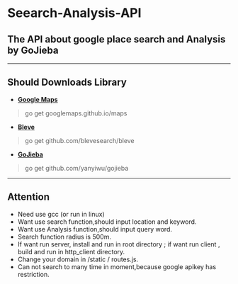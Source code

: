 # Seearch-Analysis-API

## The API about google place search and Analysis by GoJieba


---
## Should Downloads Library
* **[Google Maps](https://github.com/googlemaps/google-maps-services-go)** 
>  go get googlemaps.github.io/maps

* **[Bleve](https://github.com/blevesearch/bleve)** 
>  go get github.com/blevesearch/bleve

* **[GoJieba](https://github.com/yanyiwu/gojieba)** 
>  go get github.com/yanyiwu/gojieba
---
## Attention
* Need use gcc (or run in linux)
* Want use search function,should input location and keyword.
* Want use Analysis function,should input query word.
* Search function radius is 500m.
* If want run server, install and run in root directory ; if want run client , build and run in http_client directory.
* Change your domain in /static / routes.js.
* Can not search to many time in moment,because google apikey has restriction. 
